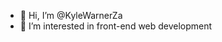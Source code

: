 - 👋 Hi, I’m @KyleWarnerZa
- 👀 I’m interested in front-end web development

<!---
KyleWarnerZa/KyleWarnerZa is a ✨ special ✨ repository because its `README.md` (this file) appears on your GitHub profile.
You can click the Preview link to take a look at your changes.
--->
